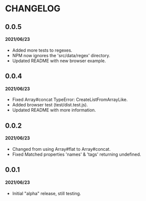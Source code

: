 # CHANGELOG

## 0.0.5
#### 2021/06/23
- Added more tests to regexes.
- NPM now ignores the 'src/data/regex' directory.
- Updated README with new browser example.

## 0.0.4
#### 2021/06/23
- Fixed Array#concat TypeError: CreateListFromArrayLike.
- Added browser test (test/dist.test.js).
- Updated README with more information.

## 0.0.2
#### 2021/06/23

- Changed from using Array#flat to Array#concat.
- Fixed Matched properties 'names' & 'tags' returning undefined.

## 0.0.1
#### 2021/06/23

- Initial "alpha" release, still testing.